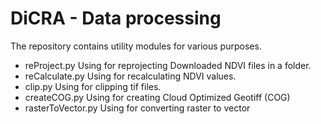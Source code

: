 # DiCRA - Data processing
The repository contains utility modules for various purposes.
- reProject.py Using for reprojecting Downloaded NDVI files in a folder.
- reCalculate.py Using for recalculating NDVI values.
- clip.py Using for clipping tif files.
- createCOG.py Using for creating Cloud Optimized Geotiff (COG)
- rasterToVector.py Using for converting raster to vector 

